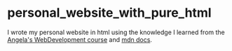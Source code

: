 # personal_website_with_pure_html
I wrote my personal website in html using the knowledge I learned from the <a href="https://www.udemy.com/course/the-complete-web-development-bootcamp">Angela's WebDevelopment course</a> and <a href="https://developer.mozilla.org/en-US/docs/Web/HTML">mdn docs</a>. 

